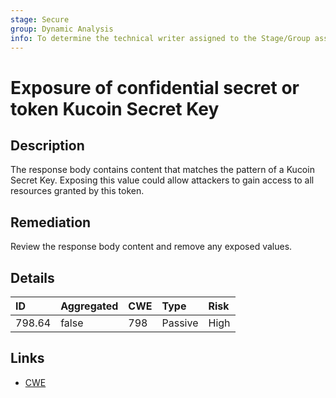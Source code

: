 ```yaml
---
stage: Secure
group: Dynamic Analysis
info: To determine the technical writer assigned to the Stage/Group associated with this page, see https://about.gitlab.com/handbook/engineering/ux/technical-writing/#assignments
---
```


# Exposure of confidential secret or token Kucoin Secret Key

## Description

The response body contains content that matches the pattern of a Kucoin Secret Key.
Exposing this value could allow attackers to gain access to all resources granted by this token.

## Remediation

Review the response body content and remove any exposed values.

## Details

| ID | Aggregated | CWE | Type | Risk |
|:---|:--------|:--------|:--------|:--------|
| 798.64 | false | 798 | Passive | High |

## Links

- [CWE](https://cwe.mitre.org/data/definitions/798.html)
